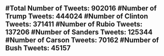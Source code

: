 #Total Number of Tweets: 902016 
#Number of Trump Tweets: 444024
#Number of Clinton Tweets: 371411
#Number of Rubio Tweets: 137206
#Number of Sanders Tweets: 125344
#Number of Carson Tweets: 70162
#Number of Bush Tweets: 45157
---
